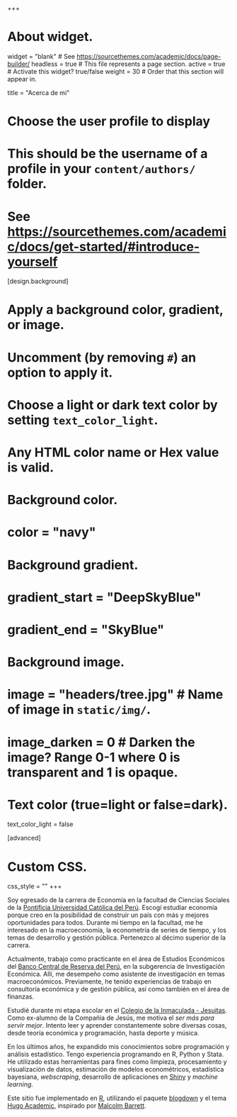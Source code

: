 +++
# About widget.
widget = "blank"  # See https://sourcethemes.com/academic/docs/page-builder/
headless = true  # This file represents a page section.
active = true  # Activate this widget? true/false
weight = 30  # Order that this section will appear in.

title = "Acerca de mi"

# Choose the user profile to display
# This should be the username of a profile in your `content/authors/` folder.
# See https://sourcethemes.com/academic/docs/get-started/#introduce-yourself

[design.background]
  # Apply a background color, gradient, or image.
  #   Uncomment (by removing `#`) an option to apply it.
  #   Choose a light or dark text color by setting `text_color_light`.
  #   Any HTML color name or Hex value is valid.

  # Background color.
  # color = "navy"
  
  # Background gradient.
  # gradient_start = "DeepSkyBlue"
  # gradient_end = "SkyBlue"
  
  # Background image.
  #  image = "headers/tree.jpg"  # Name of image in `static/img/`.
  #  image_darken = 0  # Darken the image? Range 0-1 where 0 is transparent and 1 is opaque.

  # Text color (true=light or false=dark).
  text_color_light = false

[advanced]
 # Custom CSS. 
 css_style = ""
+++

Soy egresado de la carrera de Economía en la facultad de Ciencias Sociales de la [Pontificia Universidad Católica del Perú](https://www.pucp.edu.pe). Escogí estudiar economía porque creo en la posibilidad de construir un país con más y mejores oportunidades para todos. Durante mi tiempo en la facultad, me he interesado en la macroeconomía, la econometría de series de tiempo, y los temas de desarrollo y gestión pública. Pertenezco al décimo superior de la carrera.

Actualmente, trabajo como practicante en el área de Estudios Económicos del [Banco Central de Reserva del Perú](https://www.bcrp.gob.pe/), en la subgerencia de Investigación Económica. Allí, me desempeño como asistente de investigación en temas macroeconómicos. Previamente, he tenido experiencias de trabajo en consultoría económica y de gestión pública, así como también en el área de finanzas. 

Estudié durante mi etapa escolar en el [Colegio de la Inmaculada - Jesuitas](https://ci.edu.pe/). Como ex-alumno de la Compañia de Jesús, me motiva el *ser más para servir mejor*. Intento leer y aprender constantemente sobre diversas cosas, desde teoría económica y programación, hasta deporte y música.

En los últimos años, he expandido mis conocimientos sobre programación y análisis estadístico. Tengo experiencia programando en R, Python y Stata. He utilizado estas herramientas para fines como limpieza, procesamiento y visualización de datos, estimación de modelos econométricos, estadística bayesiana, *webscraping*, desarrollo de aplicaciones en [Shiny](https://shiny.rstudio.com/) y *machine learning*.

Este sitio fue implementado en [R](https://www.r-project.org/), utilizando el paquete [blogdown](https://bookdown.org/yihui/blogdown/) y el tema [Hugo Academic](https://academic-demo.netlify.app/), inspirado por [Malcolm Barrett](https://malco.io/).

